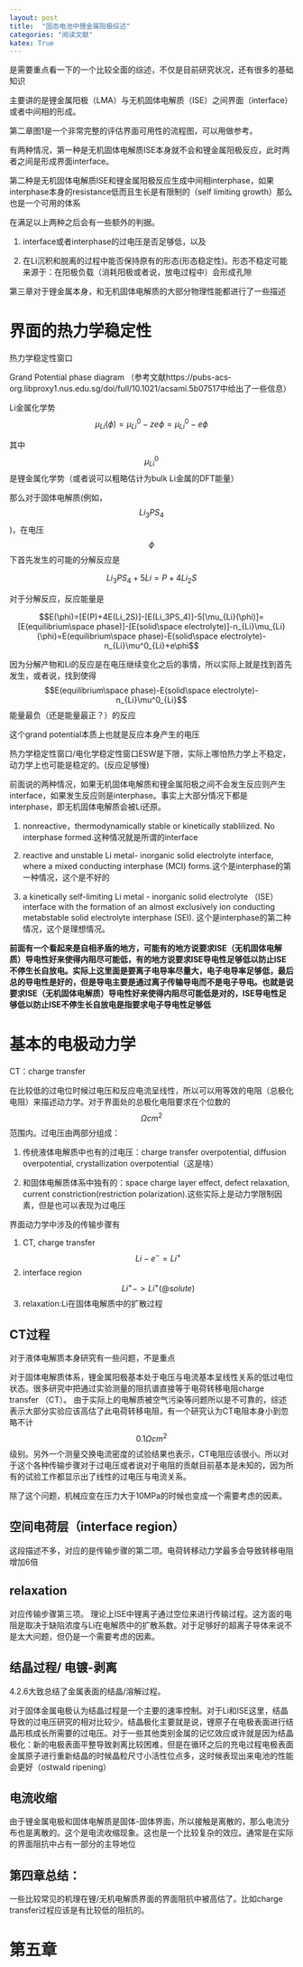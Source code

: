```yaml
---
layout: post
title:  "固态电池中锂金属阳极综述"
categories: "阅读文献"
katex: True
---
```


是需要重点看一下的一个比较全面的综述，不仅是目前研究状况，还有很多的基础知识

主要讲的是锂金属阳极（LMA）与无机固体电解质（ISE）之间界面（interface）或者中间相的形成。

第二章图1是一个非常完整的评估界面可用性的流程图，可以用做参考。

有两种情况，第一种是无机固体电解质ISE本身就不会和锂金属阳极反应，此时两者之间是形成界面interface。

第二种是无机固体电解质ISE和锂金属阳极反应生成中间相interphase，如果interphase本身的resistance低而且生长是有限制的（self limiting growth）那么也是一个可用的体系

在满足以上两种之后会有一些额外的判据。 
1. interface或者interphase的过电压是否足够低，以及

2. 在Li沉积和脱离的过程中能否保持原有的形态(形态稳定性)。形态不稳定可能来源于：在阳极负载（消耗阳极或者说，放电过程中）会形成孔隙 

第三章对于锂金属本身，和无机固体电解质的大部分物理性能都进行了一些描述


# 界面的热力学稳定性

热力学稳定性窗口

Grand Potential phase diagram （参考文献https://pubs-acs-org.libproxy1.nus.edu.sg/doi/full/10.1021/acsami.5b07517中给出了一些信息）

Li金属化学势$$\mu_{Li}(\phi)=\mu^0_{Li}-ze\phi=\mu^0_{Li}-e\phi$$

其中$$\mu^0_{Li}$$是锂金属化学势（或者说可以粗略估计为bulk Li金属的DFT能量）

那么对于固体电解质(例如，$$Li_3PS_4$$)，在电压$$\phi$$下首先发生的可能的分解反应是

$$Li_3PS_4+5Li=P+4Li_2S$$

对于分解反应，反应能量是

$$E(\phi)=[E(P)+4E(Li_2S)]-[E(Li_3PS_4)]-5[\mu_{Li}(\phi)]=[E(equilibrium\space phase)]-[E(solid\space electrolyte)]-n_{Li}\mu_{Li}(\phi)=E(equilibrium\space phase)-E(solid\space electrolyte)-n_{Li}\mu^0_{Li}+e\phi$$

因为分解产物和Li的反应是在电压继续变化之后的事情，所以实际上就是找到首先发生，或者说，找到使得$$E(equilibrium\space phase)-E(solid\space electrolyte)-n_{Li}\mu^0_{Li}$$能量最负（还是能量最正？）的反应

这个grand potential本质上也就是反应本身产生的电压

热力学稳定性窗口/电化学稳定性窗口ESW是下限，实际上哪怕热力学上不稳定，动力学上也可能是稳定的。(反应足够慢)

前面说的两种情况，如果无机固体电解质和锂金属阳极之间不会发生反应则产生interface，如果发生反应则是interphase。事实上大部分情况下都是interphase，即无机固体电解质会被Li还原。

1. nonreactive，thermodynamically stable or kinetically stablilized. No interphase formed.这种情况就是所谓的interface

2. reactive and unstable Li metal- inorganic solid electrolyte interface, where a mixed conducting interphase (MCI) forms.这个是interphase的第一种情况，这个是不好的

3. a kinetically self-limiting Li metal - inorganic solid electrolyte （ISE）interface with the formation of an almost exclusively ion conducting metabstable solid electrolyte interphase (SEI). 这个是interphase的第二种情况，这个是理想情况。

**前面有一个看起来是自相矛盾的地方，可能有的地方说要求ISE（无机固体电解质）导电性好来使得内阻尽可能低，有的地方说要求ISE导电性足够低以防止ISE不停生长自放电。实际上这里面是要离子电导率尽量大，电子电导率足够低，最后总的导电性是好的，但是导电主要是通过离子传输导电而不是电子导电。也就是说要求ISE（无机固体电解质）导电性好来使得内阻尽可能低是对的，ISE导电性足够低以防止ISE不停生长自放电是指要求电子导电性足够低**


# 基本的电极动力学

CT：charge transfer

在比较低的过电位时候过电压和反应电流呈线性，所以可以用等效的电阻（总极化电阻）来描述动力学。对于界面处的总极化电阻要求在个位数的$$\Omega cm^2$$范围内。过电压由两部分组成：

1. 传统液体电解质中也有的过电压：charge transfer overpotential, diffusion overpotential, crystallization overpotential（这是啥）

2. 和固体电解质体系中独有的：space charge layer effect, defect relaxation, current constriction(restriction polarization).这些实际上是动力学限制因素，但是也可以表现为过电压

界面动力学中涉及的传输步骤有

1. CT, charge transfer $$Li-e^-=Li^+$$
2. interface region $$Li^+->Li^+(@solute)$$
3. relaxation:Li在固体电解质中的扩散过程

## CT过程
对于液体电解质本身研究有一些问题，不是重点

对于固体电解质体系，锂金属阳极基本处于电压与电流基本呈线性关系的低过电位状态。很多研究中把通过实验测量的阻抗谱直接等于电荷转移电阻charge transfer （CT）。 由于实际上的电解质被空气污染等问题所以是不可靠的，综述表示大部分实验应该高估了此电荷转移电阻，有一个研究认为CT电阻本身小到忽略不计$$0.1\Omega cm^2$$级别。另外一个测量交换电流密度的试验结果也表示，CT电阻应该很小。所以对于这个各种传输步骤对于过电压或者说对于电阻的贡献目前基本是未知的，因为所有的试验工作都显示出了线性的过电压与电流关系。

除了这个问题，机械应变在压力大于10MPa的时候也变成一个需要考虑的因素。

## 空间电荷层（interface region）
这段描述不多，对应的是传输步骤的第二项。电荷转移动力学最多会导致转移电阻增加6倍

## relaxation

对应传输步骤第三项。
理论上ISE中锂离子通过空位来进行传输过程。这方面的电阻是取决于缺陷浓度与Li在电解质中的扩散系数。对于足够好的超离子导体来说不是太大问题，但仍是一个需要考虑的因素。

## 结晶过程/ 电镀-剥离
4.2.6大致总结了金属表面的结晶/溶解过程。

对于固体金属电极认为结晶过程是一个主要的速率控制。对于Li和ISE这里，结晶导致的过电压研究的相对比较少。结晶极化主要就是说，锂原子在电极表面进行结晶形核成长所需要的过电压。对于一些其他类别金属的记忆效应或许就是因为结晶极化：新的电极表面平整导致剥离比较困难，但是在循环之后的充电过程电极表面金属原子进行重新结晶的时候晶粒尺寸小活性位点多，这时候表现出来电池的性能会更好（ostwald ripening）

## 电流收缩

由于锂金属电极和固体电解质是固体-固体界面，所以接触是离散的，那么电流分布也是离散的。这个是电流收缩现象。这也是一个比较复杂的效应。通常是在实际的界面阻抗中占有一部分的主导地位

## 第四章总结：
一些比较常见的机理在锂/无机电解质界面的界面阻抗中被高估了。比如charge transfer过程应该是有比较低的阻抗的。


# 第五章

